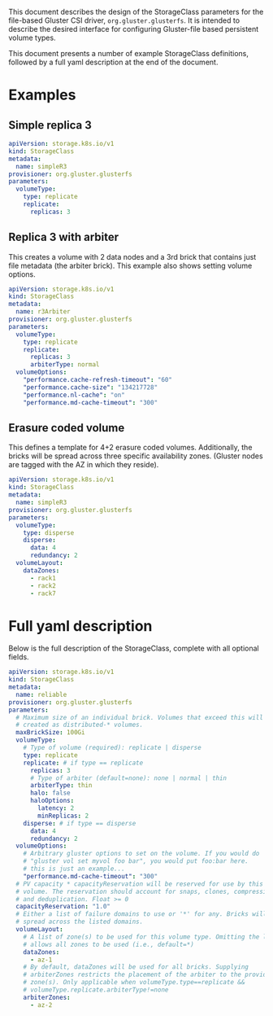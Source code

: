 This document describes the design of the StorageClass parameters for the
file-based Gluster CSI driver, `org.gluster.glusterfs`. It is intended to
describe the desired interface for configuring Gluster-file based
persistent volume types.

This document presents a number of example StorageClass definitions, followed
by a full yaml description at the end of the document.

# Examples

## Simple replica 3

```yaml
apiVersion: storage.k8s.io/v1
kind: StorageClass
metadata:
  name: simpleR3
provisioner: org.gluster.glusterfs
parameters:
  volumeType:
    type: replicate
    replicate:
      replicas: 3
```

## Replica 3 with arbiter

This creates a volume with 2 data nodes and a 3rd brick that contains just file
metadata (the arbiter brick). This example also shows setting volume options.

```yaml
apiVersion: storage.k8s.io/v1
kind: StorageClass
metadata:
  name: r3Arbiter
provisioner: org.gluster.glusterfs
parameters:
  volumeType:
    type: replicate
    replicate:
      replicas: 3
      arbiterType: normal
  volumeOptions:
    "performance.cache-refresh-timeout": "60"
    "performance.cache-size": "134217728"
    "performance.nl-cache": "on"
    "performance.md-cache-timeout": "300"
```

## Erasure coded volume

This defines a template for 4+2 erasure coded volumes. Additionally, the bricks
will be spread across three specific availability zones. (Gluster nodes are
tagged with the AZ in which they reside).

```yaml
apiVersion: storage.k8s.io/v1
kind: StorageClass
metadata:
  name: simpleR3
provisioner: org.gluster.glusterfs
parameters:
  volumeType:
    type: disperse
    disperse:
      data: 4
      redundancy: 2
  volumeLayout:
    dataZones:
      - rack1
      - rack2
      - rack7
```

# Full yaml description

Below is the full description of the StorageClass, complete with all optional
fields.

```yaml
apiVersion: storage.k8s.io/v1
kind: StorageClass
metadata:
  name: reliable
provisioner: org.gluster.glusterfs
parameters:
  # Maximum size of an individual brick. Volumes that exceed this will be
  # created as distributed-* volumes.
  maxBrickSize: 100Gi
  volumeType:
    # Type of volume (required): replicate | disperse
    type: replicate
    replicate: # if type == replicate
      replicas: 3
      # Type of arbiter (default=none): none | normal | thin
      arbiterType: thin
      halo: false
      haloOptions:
        latency: 2
        minReplicas: 2
    disperse: # if type == disperse
      data: 4
      redundancy: 2
  volumeOptions:
    # Arbitrary gluster options to set on the volume. If you would do
    # "gluster vol set myvol foo bar", you would put foo:bar here.
    # this is just an example...
    "performance.md-cache-timeout": "300"
  # PV capacity * capacityReservation will be reserved for use by this
  # volume. The reservation should account for snaps, clones, compression,
  # and deduplication. Float >= 0
  capacityReservation: "1.0"
  # Either a list of failure domains to use or '*' for any. Bricks will be
  # spread across the listed domains.
  volumeLayout:
    # A list of zone(s) to be used for this volume type. Omitting the list
    # allows all zones to be used (i.e., default=*)
    dataZones:
      - az-1
    # By default, dataZones will be used for all bricks. Supplying
    # arbiterZones restricts the placement of the arbiter to the provided
    # zone(s). Only applicable when volumeType.type==replicate &&
    # volumeType.replicate.arbiterType!=none
    arbiterZones:
      - az-2
```
